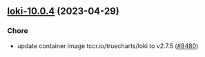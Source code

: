 

## [loki-10.0.4](https://github.com/truecharts/charts/compare/loki-10.0.3...loki-10.0.4) (2023-04-29)

### Chore

- update container image tccr.io/truecharts/loki to v2.7.5 ([#8480](https://github.com/truecharts/charts/issues/8480))
  
  
